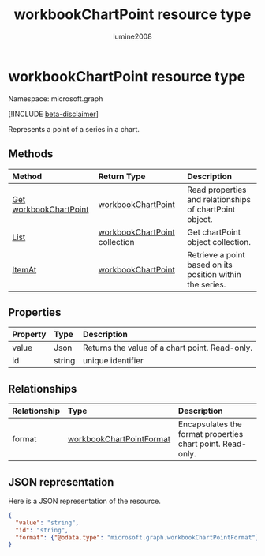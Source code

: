 ﻿---
title: "workbookChartPoint resource type"
description: "Represents a point of a series in a chart."
author: "lumine2008"
localization_priority: Normal
ms.prod: "excel"
doc_type: resourcePageType
---

# workbookChartPoint resource type

Namespace: microsoft.graph

[!INCLUDE [beta-disclaimer](../../includes/beta-disclaimer.md)]

Represents a point of a series in a chart.

## Methods

| Method                                             | Return Type                                            | Description                                               |
| :------------------------------------------------- | :----------------------------------------------------- | :-------------------------------------------------------- |
| [Get workbookChartPoint](../api/chartpoint-get.md) | [workbookChartPoint](workbookchartpoint.md)            | Read properties and relationships of chartPoint object.   |
| [List](../api/chartpoint-list.md)                  | [workbookChartPoint](workbookchartpoint.md) collection | Get chartPoint object collection.                         |
| [ItemAt](../api/chartpointscollection-itemat.md)   | [workbookChartPoint](workbookchartpoint.md)            | Retrieve a point based on its position within the series. |

## Properties

| Property | Type   | Description                                    |
| :------- | :----- | :--------------------------------------------- |
| value    | Json   | Returns the value of a chart point. Read-only. |
| id       | string | unique identifier                              |

## Relationships

| Relationship | Type                                                    | Description                                                |
| :----------- | :------------------------------------------------------ | :--------------------------------------------------------- |
| format       | [workbookChartPointFormat](workbookchartpointformat.md) | Encapsulates the format properties chart point. Read-only. |

## JSON representation

Here is a JSON representation of the resource.

<!--{
  "blockType": "resource",
  "optionalProperties": [
    "format"
    ],
  "keyProperty": "id",
  "baseType": "microsoft.graph.entity",
  "@odata.type": "microsoft.graph.workbookChartPoint"
}-->

```json
{
  "value": "string",
  "id": "string",
  "format": {"@odata.type": "microsoft.graph.workbookChartPointFormat"}
}

```

<!-- uuid: 8fcb5dbc-d5aa-4681-8e31-b001d5168d79
2015-10-25 14:57:30 UTC -->

<!--
{
  "type": "#page.annotation",
  "description": "ChartPoint resource",
  "keywords": "",
  "section": "documentation",
  "tocPath": "",
  "suppressions": []
}
-->
